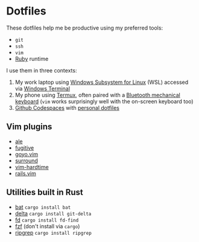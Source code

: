 # Dotfiles

These dotfiles help me be productive using my preferred tools:

- `git`
- `ssh`
- `vim`
- [Ruby][1] runtime

I use them in three contexts:

1. My work laptop using [Windows Subsystem for Linux][2] (WSL) accessed via [Windows Terminal][3]
2. My phone using [Termux][4], often paired with a [Bluetooth mechanical keyboard][5] (`vim` works surprisingly well with the on-screen keyboard too)
3. [Github Codespaces][6] with [personal dotfiles][7]

## Vim plugins

- [ale][8]
- [fugitive][9]
- [goyo.vim][10]
- [surround][11]
- [vim-hardtime][12]
- [rails.vim][13]

## Utilities built in Rust

- [bat][14] `cargo install bat`
- [delta][15] `cargo install git-delta`
- [fd][16] `cargo install fd-find`
- [fzf][17] (don't install via `cargo`)
- [ripgrep][18] `cargo install ripgrep`

[1]: https://www.ruby-lang.org/en/
[2]: https://docs.microsoft.com/en-us/windows/wsl/about
[3]: https://docs.microsoft.com/en-us/windows/terminal/
[4]: https://termux.com/
[5]: https://www.keychron.com/products/keychron-k6-wireless-mechanical-keyboard
[6]: https://docs.github.com/en/codespaces
[7]: https://docs.github.com/en/codespaces/customizing-your-codespace/personalizing-codespaces-for-your-account#dotfiles
[8]: https://github.com/dense-analysis/ale
[9]: https://github.com/tpope/vim-fugitive
[10]: https://github.com/junegunn/goyo.vim
[11]: https://github.com/tpope/vim-surround
[12]: https://github.com/takac/vim-hardtime
[13]: https://github.com/tpope/vim-rails
[14]: https://github.com/sharkdp/bat
[15]: https://github.com/dandavison/delta
[16]: https://github.com/sharkdp/fd
[17]: https://github.com/junegunn/fzf
[18]: https://github.com/BurntSushi/ripgrep

